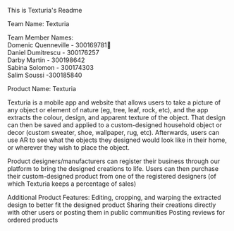 This is Texturia's Readme<br>

Team Name: Texturia<br>

Team Member Names:<br>
Domenic Quenneville - 300169781:wolf:<br>
Daniel Dumitrescu - 300176257<br>
Darby Martin - 300198642<br>
Sabina Solomon - 300174303<br>
Salim Soussi -300185840



Product Name: Texturia

Texturia is a mobile app and website that allows users to take a picture of any object or element of nature (eg, tree, leaf, rock, etc), and the app extracts the colour, design, and apparent texture of the object. That design can then be saved and applied to a custom-designed household object or decor (custom sweater, shoe, wallpaper, rug, etc). Afterwards, users can use AR to see what the objects they designed would look like in their home, or wherever they wish to place the object. 

Product designers/manufacturers can register their business through our platform to bring the designed creations to life. Users can then purchase their custom-designed product from one of the registered designers (of which Texturia keeps a percentage of sales)

Additional Product Features:
    Editing, cropping, and warping the extracted design to better fit the designed product
    Sharing their creations directly with other users or posting them in public communities
    Posting reviews for ordered products 
